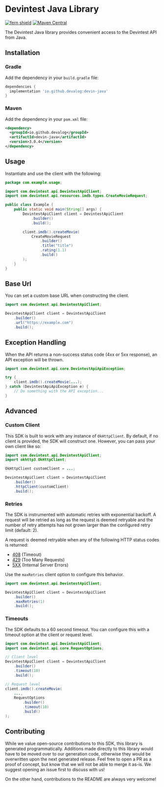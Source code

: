 # Devintest Java Library

[![fern shield](https://img.shields.io/badge/%F0%9F%8C%BF-Built%20with%20Fern-brightgreen)](https://buildwithfern.com?utm_source=github&utm_medium=github&utm_campaign=readme&utm_source=https%3A%2F%2Fgithub.com%2Fdevalog%2Fcompany-java)
[![Maven Central](https://img.shields.io/maven-central/v/io.github.devalog/devin-java)](https://central.sonatype.com/artifact/io.github.devalog/devin-java)

The Devintest Java library provides convenient access to the Devintest API from Java.

## Installation

### Gradle

Add the dependency in your `build.gradle` file:

```groovy
dependencies {
  implementation 'io.github.devalog:devin-java'
}
```

### Maven

Add the dependency in your `pom.xml` file:

```xml
<dependency>
  <groupId>io.github.devalog</groupId>
  <artifactId>devin-java</artifactId>
  <version>3.0.4</version>
</dependency>
```

## Usage

Instantiate and use the client with the following:

```java
package com.example.usage;

import com.devintest.api.DevintestApiClient;
import com.devintest.api.resources.imdb.types.CreateMovieRequest;

public class Example {
    public static void main(String[] args) {
        DevintestApiClient client = DevintestApiClient
            .builder()
            .build();

        client.imdb().createMovie(
            CreateMovieRequest
                .builder()
                .title("title")
                .rating(1.1)
                .build()
        );
    }
}
```

## Base Url

You can set a custom base URL when constructing the client.

```java
import com.devintest.api.DevintestApiClient;

DevintestApiClient client = DevintestApiClient
    .builder()
    .url("https://example.com")
    .build();
```

## Exception Handling

When the API returns a non-success status code (4xx or 5xx response), an API exception will be thrown.

```java
import com.devintest.api.core.DevintestApiApiException;

try {
    client.imdb().createMovie(...);
} catch (DevintestApiApiException e) {
    // Do something with the API exception...
}
```

## Advanced

### Custom Client

This SDK is built to work with any instance of `OkHttpClient`. By default, if no client is provided, the SDK will construct one. 
However, you can pass your own client like so:

```java
import com.devintest.api.DevintestApiClient;
import okhttp3.OkHttpClient;

OkHttpClient customClient = ...;

DevintestApiClient client = DevintestApiClient
    .builder()
    .httpClient(customClient)
    .build();
```

### Retries

The SDK is instrumented with automatic retries with exponential backoff. A request will be retried as long
as the request is deemed retryable and the number of retry attempts has not grown larger than the configured
retry limit (default: 2).

A request is deemed retryable when any of the following HTTP status codes is returned:

- [408](https://developer.mozilla.org/en-US/docs/Web/HTTP/Status/408) (Timeout)
- [429](https://developer.mozilla.org/en-US/docs/Web/HTTP/Status/429) (Too Many Requests)
- [5XX](https://developer.mozilla.org/en-US/docs/Web/HTTP/Status/500) (Internal Server Errors)

Use the `maxRetries` client option to configure this behavior.

```java
import com.devintest.api.DevintestApiClient;

DevintestApiClient client = DevintestApiClient
    .builder()
    .maxRetries(1)
    .build();
```

### Timeouts

The SDK defaults to a 60 second timeout. You can configure this with a timeout option at the client or request level.

```java
import com.devintest.api.DevintestApiClient;
import com.devintest.api.core.RequestOptions;

// Client level
DevintestApiClient client = DevintestApiClient
    .builder()
    .timeout(10)
    .build();

// Request level
client.imdb().createMovie(
    ...,
    RequestOptions
        .builder()
        .timeout(10)
        .build()
);
```

## Contributing

While we value open-source contributions to this SDK, this library is generated programmatically.
Additions made directly to this library would have to be moved over to our generation code,
otherwise they would be overwritten upon the next generated release. Feel free to open a PR as
a proof of concept, but know that we will not be able to merge it as-is. We suggest opening
an issue first to discuss with us!

On the other hand, contributions to the README are always very welcome!